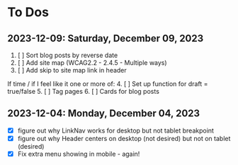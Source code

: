 # To Dos

## 2023-12-09: Saturday, December 09, 2023

1. [ ] Sort blog posts by reverse date
2. [ ] Add site map (WCAG2.2 - 2.4.5 - Multiple ways)
3. [ ] Add skip to site map link in header

If time / if I feel like it one or more of:
4. [ ] Set up function for draft = true/false
5. [ ] Tag pages
6. [ ] Cards for blog posts

## 2023-12-04: Monday, December 04, 2023

- [x] figure out why LinkNav works for desktop but not tablet breakpoint
- [x] figure out why Header centers on desktop (not desired) but not on tablet (desired)
- [x] Fix extra menu showing in mobile - again!
